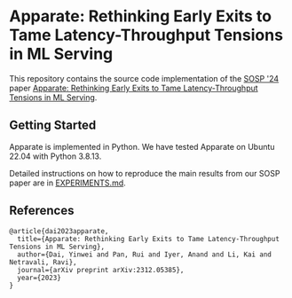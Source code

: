 # Apparate: Rethinking Early Exits to Tame Latency-Throughput Tensions in ML Serving

This repository contains the source code implementation of the [SOSP '24](https://sigops.org/s/conferences/sosp/2024/) paper [Apparate: Rethinking Early Exits to Tame Latency-Throughput Tensions in ML Serving](https://arxiv.org/abs/2312.05385).

## Getting Started

Apparate is implemented in Python. We have tested Apparate on Ubuntu 22.04 with Python 3.8.13.

Detailed instructions on how to reproduce the main results from our SOSP paper are in [EXPERIMENTS.md](EXPERIMENTS.md).


## References

```
@article{dai2023apparate,
  title={Apparate: Rethinking Early Exits to Tame Latency-Throughput Tensions in ML Serving},
  author={Dai, Yinwei and Pan, Rui and Iyer, Anand and Li, Kai and Netravali, Ravi},
  journal={arXiv preprint arXiv:2312.05385},
  year={2023}
}
```